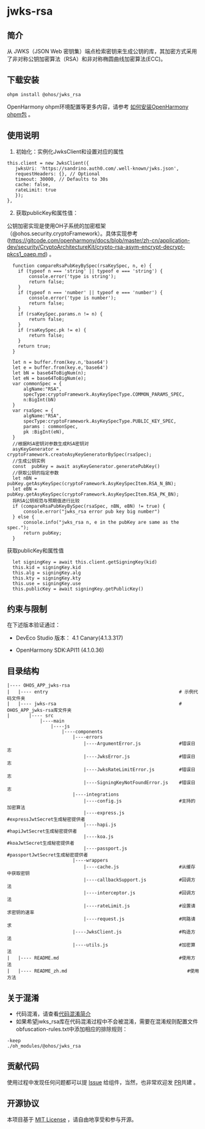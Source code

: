 # jwks-rsa

## 简介

从 JWKS（JSON Web 密钥集）端点检索密钥来生成公钥的库，其加密方式采用了非对称公钥加密算法（RSA）和非对称椭圆曲线加密算法(ECC)。

## 下载安装

```shell
ohpm install @ohos/jwks_rsa 
```
OpenHarmony ohpm环境配置等更多内容，请参考 [如何安装OpenHarmony ohpm包](https://gitcode.com/openharmony-tpc/docs/blob/master/OpenHarmony_har_usage.md) 。

## 使用说明
1. 初始化：实例化JwksClient和设置对应的属性

 ```
this.client = new JwksClient({
    jwksUri: 'https://sandrino.auth0.com/.well-known/jwks.json',
    requestHeaders: {}, // Optional
    timeout: 30000, // Defaults to 30s
    cache: false,
    rateLimit: true
    });
},
```
 
2. 获取publicKey和属性值：

  公钥加密实现是使用OH子系统的加密框架（@ohos.security.cryptoFramework）。具体实现参考(https://gitcode.com/openharmony/docs/blob/master/zh-cn/application-dev/security/CryptoArchitectureKit/crypto-rsa-asym-encrypt-decrypt-pkcs1_oaep.md) 。
```
  function compareRsaPubKeyBySpec(rsaKeySpec, n, e) {
    if (typeof n === 'string' || typeof e === 'string') {
        console.error('type is string');
        return false;
    }
    if (typeof n === 'number' || typeof e === 'number') {
        console.error('type is number');
        return false;
    }
    if (rsaKeySpec.params.n != n) {
        return false;
    }
    if (rsaKeySpec.pk != e) {
        return false;
    }
    return true;
  }
  
  let n = buffer.from(key.n,'base64')
  let e = buffer.from(key.e,'base64')
  let bN = base64ToBigNum(n);
  let eN = base64ToBigNum(e);
  var commonSpec = {
      algName:"RSA",
      specType:cryptoFramework.AsyKeySpecType.COMMON_PARAMS_SPEC,
      n:BigInt(bN)
  }
  var rsaSpec = {
      algName:"RSA",
      specType:cryptoFramework.AsyKeySpecType.PUBLIC_KEY_SPEC,
      params : commonSpec,
      pk :BigInt(eN),
  }
  //根据RSA密钥对参数生成RSA密钥对
  asyKeyGenerator = cryptoFramework.createAsyKeyGeneratorBySpec(rsaSpec);
  //生成公钥实例
  const  pubKey = await asyKeyGenerator.generatePubKey()
  //获取公钥的指定参数
  let nBN = pubKey.getAsyKeySpec(cryptoFramework.AsyKeySpecItem.RSA_N_BN);
  let eBN = pubKey.getAsyKeySpec(cryptoFramework.AsyKeySpecItem.RSA_PK_BN);
  将RSA公钥规范与预期值进行比较
  if (compareRsaPubKeyBySpec(rsaSpec, nBN, eBN) != true) {
      console.error("jwks_rsa error pub key big number")
  } else {
      console.info("jwks_rsa n, e in the pubKey are same as the spec.");
      return pubKey;
  }
```

  获取publicKey和属性值
```
  let signingKey = await this.client.getSigningKey(kid)
  this.kid = signingKey.kid
  this.alg = signingKey.alg
  this.kty = signingKey.kty
  this.use = signingKey.use
  this.publicKey = await signingKey.getPublicKey()
```

## 约束与限制
在下述版本验证通过：
- DevEco Studio 版本： 4.1 Canary(4.1.3.317)

- OpenHarmony SDK:API11 (4.1.0.36)

## 目录结构

````
|---- OHOS_APP_jwks-rsa
|   |---- entry                                                # 示例代码文件夹
|   |---- jwks-rsa                                             # OHOS_APP_jwks-rsa库文件夹
|       |---- src
            |----main
                |----js
                    |----components
                        |----errors
                            |----ArgumentError.js              #错误日志
                            |----JwksError.js                  #错误日志
                            |----JwksRateLimitError.js         #错误日志
                            |----SigningKeyNotFoundError.js    #错误日志
                        |----integrations
                            |----config.js                     #支持的加密算法
                            |----express.js                    #expressJwtSecret生成秘密提供者
                            |----hapi.js                       #hapiJwtSecret生成秘密提供者
                            |----koa.js                        #koaJwtSecret生成秘密提供者
                            |----passport.js                   #passportJwtSecret生成秘密提供者
                        |----wrappers
                            |----cache.js                      #从缓存中获取密钥
                            |----callbackSupport.js            #回调方法
                            |----interceptor.js                #回调方法
                            |----rateLimit.js                  #设置请求密钥的速率
                            |----request.js                    #网路请求
                        |----JwksClient.js                     #构造方法
                        |----utils.js                          #加密算法
|   |---- README.md                                            #使用方法
|   |---- README_zh.md                                            #使用方法
````

## 关于混淆
- 代码混淆，请查看[代码混淆简介](https://docs.openharmony.cn/pages/v5.0/zh-cn/application-dev/arkts-utils/source-obfuscation.md)
- 如果希望jwks_rsa库在代码混淆过程中不会被混淆，需要在混淆规则配置文件obfuscation-rules.txt中添加相应的排除规则：

```
-keep
./oh_modules/@ohos/jwks_rsa
```

## 贡献代码

使用过程中发现任何问题都可以提 [Issue](https://gitcode.com/openharmony-tpc/openharmony_tpc_samples/issues) 给组件，当然，也非常欢迎发 [PR](https://gitcode.com/openharmony-tpc/openharmony_tpc_samples/pulls)共建 。

## 开源协议

本项目基于 [MIT License](https://gitcode.com/openharmony-tpc/openharmony_tpc_samples/blob/master/jwks-rsa/LICENSE) ，请自由地享受和参与开源。